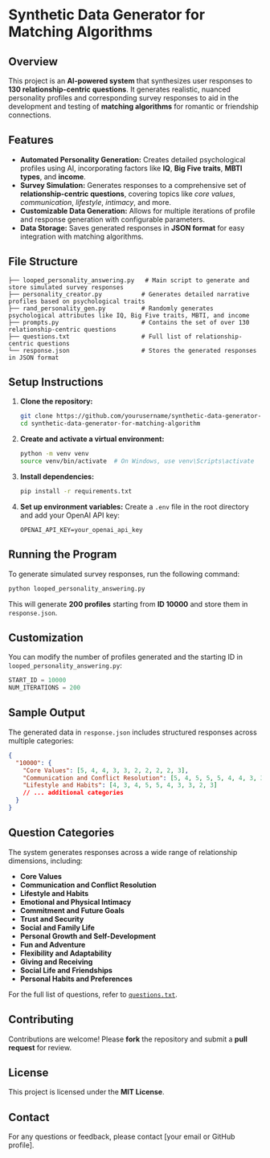 # Synthetic Data Generator for Matching Algorithms

## Overview
This project is an **AI-powered system** that synthesizes user responses to **130 relationship-centric questions**. It generates realistic, nuanced personality profiles and corresponding survey responses to aid in the development and testing of **matching algorithms** for romantic or friendship connections.

## Features
- **Automated Personality Generation:** Creates detailed psychological profiles using AI, incorporating factors like **IQ**, **Big Five traits**, **MBTI types**, and **income**.
- **Survey Simulation:** Generates responses to a comprehensive set of **relationship-centric questions**, covering topics like *core values*, *communication*, *lifestyle*, *intimacy*, and more.
- **Customizable Data Generation:** Allows for multiple iterations of profile and response generation with configurable parameters.
- **Data Storage:** Saves generated responses in **JSON format** for easy integration with matching algorithms.

## File Structure
```plaintext
├── looped_personality_answering.py   # Main script to generate and store simulated survey responses
├── personality_creator.py           # Generates detailed narrative profiles based on psychological traits
├── rand_personality_gen.py          # Randomly generates psychological attributes like IQ, Big Five traits, MBTI, and income
├── prompts.py                       # Contains the set of over 130 relationship-centric questions
├── questions.txt                    # Full list of relationship-centric questions
└── response.json                    # Stores the generated responses in JSON format
```

## Setup Instructions
1. **Clone the repository:**
   ```bash
   git clone https://github.com/yourusername/synthetic-data-generator-for-matching-algorithm.git
   cd synthetic-data-generator-for-matching-algorithm
   ```

2. **Create and activate a virtual environment:**
   ```bash
   python -m venv venv
   source venv/bin/activate  # On Windows, use venv\Scripts\activate
   ```

3. **Install dependencies:**
   ```bash
   pip install -r requirements.txt
   ```

4. **Set up environment variables:**
   Create a `.env` file in the root directory and add your OpenAI API key:
   ```env
   OPENAI_API_KEY=your_openai_api_key
   ```

## Running the Program
To generate simulated survey responses, run the following command:
```bash
python looped_personality_answering.py
```
This will generate **200 profiles** starting from **ID 10000** and store them in `response.json`.

## Customization
You can modify the number of profiles generated and the starting ID in `looped_personality_answering.py`:
```python
START_ID = 10000
NUM_ITERATIONS = 200
```

## Sample Output
The generated data in `response.json` includes structured responses across multiple categories:
```json
{
  "10000": {
    "Core Values": [5, 4, 4, 3, 3, 2, 2, 2, 2, 3],
    "Communication and Conflict Resolution": [5, 4, 5, 5, 5, 4, 4, 3, 3, 5],
    "Lifestyle and Habits": [4, 3, 4, 5, 5, 4, 3, 3, 2, 3]
    // ... additional categories
  }
}
```

## Question Categories
The system generates responses across a wide range of relationship dimensions, including:

- **Core Values**
- **Communication and Conflict Resolution**
- **Lifestyle and Habits**
- **Emotional and Physical Intimacy**
- **Commitment and Future Goals**
- **Trust and Security**
- **Social and Family Life**
- **Personal Growth and Self-Development**
- **Fun and Adventure**
- **Flexibility and Adaptability**
- **Giving and Receiving**
- **Social Life and Friendships**
- **Personal Habits and Preferences**

For the full list of questions, refer to [`questions.txt`](questions.txt).

## Contributing
Contributions are welcome! Please **fork** the repository and submit a **pull request** for review.

## License
This project is licensed under the **MIT License**.

## Contact
For any questions or feedback, please contact [your email or GitHub profile].

